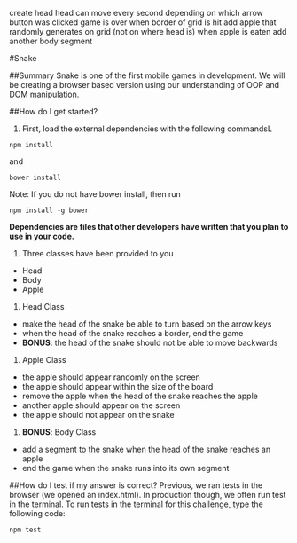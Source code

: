 create head
head can move every second depending on which arrow button was clicked
game is over when border of grid is hit
add apple that randomly generates on grid (not on where head is)
when apple is eaten add another body segment


#Snake

##Summary
Snake is one of the first mobile games in development. We will be creating a browser based version using our understanding of OOP and DOM manipulation.

##How do I get started?

1. First, load the external dependencies with the following commandsL
````
npm install
````
and
````
bower install
````
Note: If you do not have bower install, then run
````
npm install -g bower
````
**Dependencies are files that other developers have written that you plan to use in your code.**

1. Three classes have been provided to you
  - Head
  - Body
  - Apple

1. Head Class
  - make the head of the snake be able to turn based on the arrow keys
  - when the head of the snake reaches a border, end the game
  - **BONUS**: the head of the snake should not be able to move backwards

1. Apple Class
  - the apple should appear randomly on the screen
  - the apple should appear within the size of the board
  - remove the apple when the head of the snake reaches the apple
  - another apple should appear on the screen
  - the apple should not appear on the snake


1. **BONUS**: Body Class
  - add a segment to the snake when the head of the snake reaches an apple
  - end the game when the snake runs into its own segment

##How do I test if my answer is correct?
Previous, we ran tests in the browser (we opened an index.html). In production though, we often run test in the terminal. To run tests in the terminal for this challenge, type the following code:
````
npm test
````

